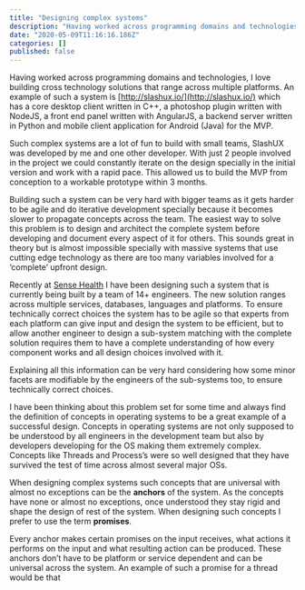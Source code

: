 ```yaml
---
title: "Designing complex systems"
description: "Having worked across programming domains and technologies, I love building cross technology solutions that range across multiple platforms…"
date: "2020-05-09T11:16:16.186Z"
categories: []
published: false
---
```


Having worked across programming domains and technologies, I love building cross technology solutions that range across multiple platforms. An example of such a system is [http://slashux.io/](http://slashux.io/) which has a core desktop client written in C++, a photoshop plugin written with NodeJS, a front end panel written with AngularJS, a backend server written in Python and mobile client application for Android (Java) for the MVP.

Such complex systems are a lot of fun to build with small teams, SlashUX was developed by me and one other developer. With just 2 people involved in the project we could constantly iterate on the design specially in the initial version and work with a rapid pace. This allowed us to build the MVP from conception to a workable prototype within 3 months.

Building such a system can be very hard with bigger teams as it gets harder to be agile and do iterative development specially because it becomes slower to propagate concepts across the team. The easiest way to solve this problem is to design and architect the complete system before developing and document every aspect of it for others. This sounds great in theory but is almost impossible specially with massive systems that use cutting edge technology as there are too many variables involved for a ‘complete’ upfront design.

Recently at [Sense Health](http://www.sense-health.com/) I have been designing such a system that is currently being built by a team of 14+ engineers. The new solution ranges across multiple services, databases, languages and platforms. To ensure technically correct choices the system has to be agile so that experts from each platform can give input and design the system to be efficient, but to allow another engineer to design a sub-system matching with the complete solution requires them to have a complete understanding of how every component works and all design choices involved with it.

Explaining all this information can be very hard considering how some minor facets are modifiable by the engineers of the sub-systems too, to ensure technically correct choices.

I have been thinking about this problem set for some time and always find the definition of concepts in operating systems to be a great example of a successful design. Concepts in operating systems are not only supposed to be understood by all engineers in the development team but also by developers developing for the OS making them extremely complex. Concepts like Threads and Process’s were so well designed that they have survived the test of time across almost several major OSs.

When designing complex systems such concepts that are universal with almost no exceptions can be the **anchors** of the system. As the concepts have none or almost no exceptions, once understood they stay rigid and shape the design of rest of the system. When designing such concepts I prefer to use the term **promises**. 

Every anchor makes certain promises on the input receives, what actions it performs on the input and what resulting action can be produced. These anchors don’t have to be platform or service dependent and can be universal across the system. An example of such a promise for a thread would be that
